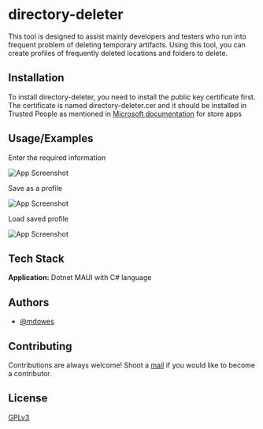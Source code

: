 # directory-deleter

This tool is designed to assist mainly developers and testers who run into frequent problem of deleting temporary artifacts. Using this tool, you can create profiles of frequently deleted locations and folders to delete. 


## Installation

To install directory-deleter, you need to install the public key certificate first. The certificate is named directory-deleter.cer and it should be installed in Trusted People as mentioned in [Microsoft documentation](https://learn.microsoft.com/en-us/dotnet/maui/windows/deployment/publish-cli#installing-the-app) for store apps


## Usage/Examples
Enter the required information 

![App Screenshot](/.github/img/img.jpg?raw=true "Optional Title")

Save as a profile 

![App Screenshot](/.github/img/img.jpg?raw=true "Optional Title")

Load saved profile 

![App Screenshot](/.github/img/img.jpg?raw=true "Optional Title")


## Tech Stack

**Application:** Dotnet MAUI with C# language


## Authors

- [@mdowes](https://www.github.com/md-owes)


## Contributing

Contributions are always welcome! Shoot a [mail](mailto:mdowes@outlook.com) if you would like to become a contributor.


## License

[GPLv3](https://choosealicense.com/licenses/gpl-3.0/)

